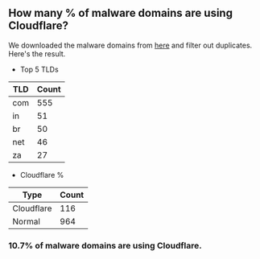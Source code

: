 ## How many % of malware domains are using Cloudflare?


We downloaded the malware domains from [here](https://urlhaus.abuse.ch) and filter out duplicates.
Here's the result.


[//]: # (start replacement)


- Top 5 TLDs

| TLD | Count |
| --- | --- |
| com | 555 |
| in | 51 |
| br | 50 |
| net | 46 |
| za | 27 |


- Cloudflare %

| Type | Count |
| --- | --- |
| Cloudflare | 116 |
| Normal | 964 |


### 10.7% of malware domains are using Cloudflare.